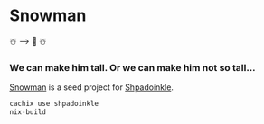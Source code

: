# Snowman

☃️  ⟶ 🥔 ☃️

### We can make him tall. Or we can make him not so tall...

[Snowman](https://youtu.be/JQ1ZOFNBL68?t=8) is a seed project for [Shpadoinkle](https://gitlab.com/fresheyeball/Shpadoinkle/-/tree/master/#shpadoinkle).

```haskell
cachix use shpadoinkle
nix-build
```
